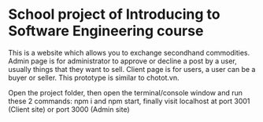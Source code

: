 # School project of Introducing to Software Engineering course

This is a website which allows you to exchange secondhand commodities. Admin page is for administrator to approve or decline a post by a user, usually things that they want to sell. Client page is for users, a user can be a buyer or seller. This prototype is similar to chotot.vn.

Open the project folder, then open the terminal/console window and run these 2 commands: npm i and npm start, finally visit localhost at port 3001 (Client site) or port 3000 (Admin site)
